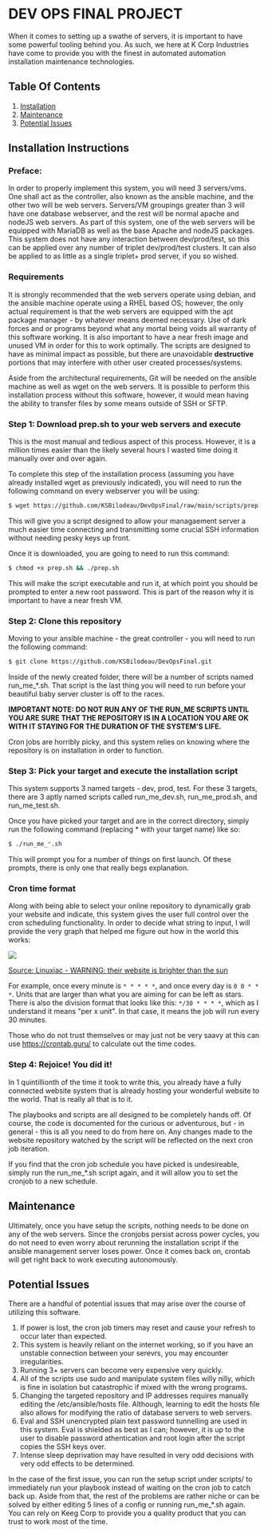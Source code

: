 # DEV OPS FINAL PROJECT

When it comes to setting up a swathe of servers, it is important
to have some powerful tooling behind you.  As such, we here at
K Corp Industries have come to provide you with the finest in 
automated automation installation maintenance technologies.

## Table Of Contents

1. [Installation](#installation-instructions)
2. [Maintenance](#maintenance)
3. [Potential Issues](#potential-issues)

## Installation Instructions

### Preface:

In order to properly implement this system, you will 
need 3 servers/vms.  One shall act as the controller,
also known as the ansible machine, and the other two 
will be web servers. Servers/VM groupings greater than 3 will have 
one database webserver, and the rest will be normal apache and nodeJS 
web servers. As part of this system, one of the web 
servers will be equipped with MariaDB as well as the base Apache 
and nodeJS packages.  This system does not have any interaction
between dev/prod/test, so this can be applied over any number of 
triplet dev/prod/test clusters.  It can also be applied to as little
as a single triplet+ prod server, if you so wished.

### Requirements

It is strongly recommended that the web servers operate using 
debian, and the ansible machine operate using a RHEL based OS;
however, the only actual requirement is that the web servers
are equipped with the apt package manager - by whatever means
deemed necessary.  Use of dark forces and or programs beyond 
what any mortal being voids all warranty of this software working.
It is also important to have a near fresh image and unused 
VM in order for this to work optimally. The scripts are designed
to have as minimal impact as possible, but there are unavoidable 
**destructive** portions that may interfere with other 
user created processes/systems.

Aside from the architectural requirements, Git will be needed 
on the ansible machine as well as wget on the web servers.  It
is possible to perform this installation process without this 
software, however, it would mean having the ability to transfer
files by some means outside of SSH or SFTP.

### Step 1: Download prep.sh to your web servers and execute

This is the most manual and tedious aspect of this process.
However, it is a million times easier than the likely several
hours I wasted time doing it manually over and over again.

To complete this step of the installation process (assuming
you have already installed wget as previously indicated), you 
will need to run the following command on every webserver
you will be using:

```bash
$ wget https://github.com/KSBilodeau/DevOpsFinal/raw/main/scripts/prep.sh
```

This will give you a script designed to allow your managaement
server a much easier time connecting and transmitting some
crucial SSH information without needing pesky keys up front.

Once it is downloaded, you are going to need to run this command:

```bash
$ chmod +x prep.sh && ./prep.sh
```

This will make the script executable and run it, at which point
you should be prompted to enter a new root password.  This is 
part of the reason why it is important to have a near fresh VM.

### Step 2: Clone this repository

Moving to your ansible machine - the great controller - you will 
need to run the following command:

```bash
$ git clone https://github.com/KSBilodeau/DevOpsFinal.git
```

Inside of the newly created folder, there will be a number of 
scripts named run_me_*.sh.  That script is the last thing you 
will need to run before your beautiful baby server cluster is off
to the races.

**IMPORTANT NOTE: DO NOT RUN ANY OF THE RUN_ME SCRIPTS UNTIL YOU 
ARE SURE THAT THE REPOSITORY IS IN A LOCATION YOU ARE OK WITH IT
STAYING FOR THE DURATION OF THE SYSTEM'S LIFE.**

Cron jobs are horribly picky, and this system relies on knowing 
where the repository is on installation in order to function.

### Step 3: Pick your target and execute the installation script

This system supports 3 named targets - dev, prod, test.  For these
3 targets, there are 3 aptly named scripts called run_me_dev.sh,
run_me_prod.sh, and run_me_test.sh.  

Once you have picked your target and are in the correct directory, 
simply run the following command (replacing * with your target name)
like so:

```bash
$ ./run_me_*.sh
```

This will prompt you for a number of things on first launch.  Of these
prompts, there is only one that really begs explanation.

### Cron time format

Along with being able to select your online repository to dynamically
grab your website and indicate, this system gives the user full control
over the cron scheduling functionality. In order to decide what string
to input, I will provide the very graph that helped me figure out how in 
the world this works:

![](https://cdn.shortpixel.ai/spai/q_glossy+w_1759+h_974+to_auto+ret_img/linuxiac.com/wp-content/uploads/2020/10/cron-job-format.png)

[Source: Linuxiac - WARNING: their website is brighter than the sun](https://linuxiac.com/cron-job-format/)

For example, once every minute is `* * * * *`, and once every day is `0 0 * * *`.  Units that are larger
than what you are aiming for can be left as stars.  There is also the division format that looks like
this: `*/30 * * * *`, which as I understand it means "per x unit".  In that case, it means the job will 
run every 30 minutes. 

Those who do not trust themselves or may just not be very saavy at this can use https://crontab.guru/
to calculate out the time codes.

### Step 4: Rejoice!  You did it!

In 1 quintillionth of the time it took to write this, you already have a fully connected
website system that is already hosting your wonderful website to the world.  That is 
really all that is to it.

The playbooks and scripts are all designed to be completely hands off.  Of course, the
code is documented for the curious or adventurous, but - in general - this is all you 
need to do from here on.  Any changes made to the website repository watched by the script
will be reflected on the next cron job iteration.

If you find that the cron job schedule you have picked is undesireable, simply run the 
run_me_*.sh script again, and it will allow you to set the cronjob to a new schedule.

## Maintenance

Ultimately, once you have setup the scripts, nothing needs to be done on any of the 
web servers.  Since the cronjobs persist across power cycles, you do not need to even
worry about rerunning the installation script if the ansible management server loses
power.  Once it comes back on, crontab will get right back to work executing autonomously.

## Potential Issues

There are a handful of potential issues that may arise over the course of 
utilizing this software.

1. If power is lost, the cron job timers may reset and cause your refresh to occur later than expected.
2. This system is heavily reliant on the internet working, so if you have an unstable connection between your serevrs, you may encounter irregularities.
3. Running 3+ servers can become very expensive very quickly.
4. All of the scripts use sudo and manipulate system files willy nilly, which is fine in isolation but catastrophic if mixed with the wrong programs.
5. Changing the targeted repository and IP addresses requires manually editing the /etc/ansible/hosts file.  Although, learning to edit the hosts file also allows for modifying the ratio of database servers to web servers.
6. Eval and SSH unencrypted plain text password tunnelling are used in this system.  Eval is shielded as best as I can; however, it is up to the user to disable password athentication and root login after the script copies the SSH keys over.
7. Intense sleep deprivation may have resulted in very odd decisions with very odd effects to be determined.

In the case of the first issue, you can run the setup script under scripts/ to immediately run your playbook 
instead of waiting on the cron job to catch back up.  Aside from that, the rest of the problems are rather niche
or can be solved by either editing 5 lines of a config or running run_me_*.sh again.  You can rely on Keeg Corp 
to provide you a quality product that you can trust to work most of the time.
